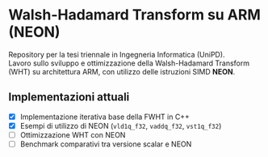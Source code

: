 # Walsh-Hadamard Transform su ARM (NEON)

Repository per la tesi triennale in Ingegneria Informatica (UniPD).  
Lavoro sullo sviluppo e ottimizzazione della Walsh-Hadamard Transform (WHT) su architettura ARM, con utilizzo delle istruzioni SIMD **NEON**.

## Implementazioni attuali
- [x] Implementazione iterativa base della FWHT in C++  
- [x] Esempi di utilizzo di NEON (`vld1q_f32`, `vaddq_f32`, `vst1q_f32`)  
- [ ] Ottimizzazione WHT con NEON  
- [ ] Benchmark comparativi tra versione scalar e NEON  
